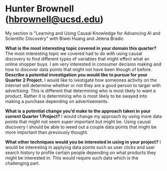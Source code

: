 # Hunter Brownell (hbrownell@ucsd.edu)
My section is "Learning and Using Causal Knowledge for Advancing AI and Scientific Discovery" with Biwei Huang and Jelena Bradic

**What is the most interesting topic covered in your domain this quarter?**
The most interesting topic we covered had to do with using causal discovery to find different types of variables that might effect what an online shopper buys. I am very interested in consumer decision making and how to discover data points that might not have been though of before.
**Describe a potential investigation you would like to pursue for your Quarter 2 Project.**
I would like to ivestigate how someones activity on the internet will determine whether or not they are a good person to targer with advertising. This is different that determining who is most likely to want a product. Rather it is determining who is most likely to be swayed into making a purchase depending on advertisements.

**What is a potential change you’d make to the approach taken in your current Quarter 1 Project?**
I would change my approach by using more data points that might not seem super important but might be. Using causal discovery I should be able to weed out a couple data points that might be more important than previously thought.

**What other techniques would you be interested in using in your project?**
I would be interesting in applying data points such as user clicks and user search history to profile certain people depending on what products they might be interested in. This would require such data which is the challenging part.